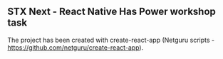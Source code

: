 ## STX Next - React Native Has Power workshop task

The project has been created with create-react-app 
(Netguru scripts - https://github.com/netguru/create-react-app).
